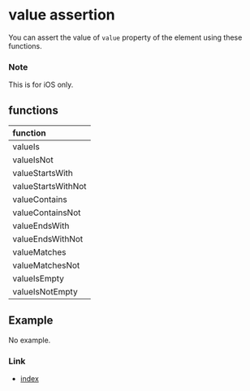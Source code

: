 # value assertion

You can assert the value of `value` property of the element using these functions.

### Note

This is for iOS only.

## functions

| function           |
|:-------------------|
| valueIs            |
| valueIsNot         |
| valueStartsWith    |
| valueStartsWithNot |
| valueContains      |
| valueContainsNot   |
| valueEndsWith      |
| valueEndsWithNot   |
| valueMatches       |
| valueMatchesNot    |
| valueIsEmpty       |
| valueIsNotEmpty    |

## Example

No example.

### Link

- [index](../../../index.md)
